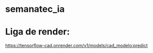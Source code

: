 # semanatec_ia
# Liga de render:
https://tensorflow-cad.onrender.com/v1/models/cad_modelo:predict 

